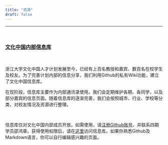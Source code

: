 ```yaml
---
title: "资源"
draft: false
---
```


---

<br>

### [文化中国内部信息库](https://github.com/MYCCLP/CCLP-WIKI/wiki)

<br>



浙江大学文化中国人才计划发展至今，已经有上百名教授和嘉宾、数百名在校学生及校友。为了完善计划内部的信息分享，我们利用Github的私有Wiki功能，建立了文化中国信息库。

在现阶段，信息库主要作为内部通讯录使用。我们会定期维护各期、各同学，以及部分嘉宾的信息页面。随着信息库的逐渐完善，我们会按照城市、行业、学校等分类，对校友情况及资源进行整理。

<br>



信息库仅对文化中国内部成员开放。如需使用，请[注册Github账号](https://github.com/join)，并联系四期学员邵鸿章。获得使用权限后，请在[这里](https://github.com/MYCCLP/CCLP-WIKI)访问信息库。如果你熟悉Github及Markdown语言，你可以自行编辑感兴趣的页面。

